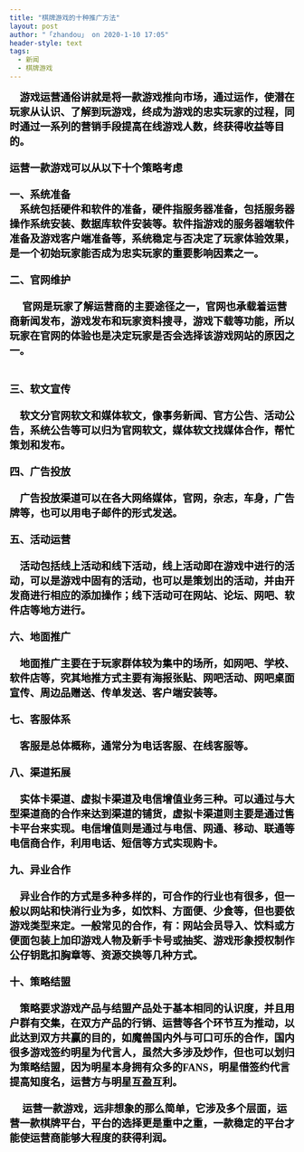 ```yaml
---
title: "棋牌游戏的十种推广方法"
layout: post
author: "「zhandou」 on 2020-1-10 17:05"
header-style: text
tags:
  - 新闻
  - 棋牌游戏
---
```


<head></head>
<body>
 <font face="宋体"><font size="4"><strong><font color="#000">&nbsp; &nbsp; 游戏运营通俗讲就是将一款游戏推向市场，通过运作，使潜在玩家从认识、了解到玩游戏，终成为游戏的忠实玩家的过程，同时通过一系列的营销手段提高在线游戏人数，终获得收益等目的。</font><br> <br> <font color="#000">运营一款游戏可以从以下十个策略考虑</font><br> <br> <font color="#000">一、系统准备</font><br> <font color="#000">&nbsp; &nbsp; 系统包括硬件和软件的准备，硬件指服务器准备，包括服务器操作系统安装、数据库软件安装等。软件指游戏的服务器端软件准备及游戏客户端准备等，系统稳定与否决定了玩家体验效果，是一个初始玩家能否成为忠实玩家的重要影响因素之一。</font><br> <br> <font color="#000">二、官网维护</font><br> <br> <font color="#000">&nbsp; &nbsp;&nbsp;&nbsp;官网是玩家了解运营商的主要途径之一，官网也承载着运营商新闻发布，游戏发布和玩家资料搜寻，游戏下载等功能，所以玩家在官网的体验也是决定玩家是否会选择该游戏网站的原因之一。</font><br> <font color="#000">&nbsp; &nbsp;</font><br> <br> <font color="#000">三、软文宣传</font><br> <br> <font color="#000">&nbsp; &nbsp; 软文分官网软文和媒体软文，像事务新闻、官方公告、活动公告，系统公告等可以归为官网软文，媒体软文找媒体合作，帮忙策划和发布。</font><br> <br> <font color="#000">四、广告投放</font><br> <br> <font color="#000">&nbsp; &nbsp; 广告投放渠道可以在各大网络媒体，官网，杂志，车身，广告牌等，也可以用电子邮件的形式发送。</font><br> <br> <font color="#000">五、活动运营</font><br> <br> <font color="#000">&nbsp; &nbsp; 活动包括线上活动和线下活动，线上活动即在游戏中进行的活动，可以是游戏中固有的活动，也可以是策划出的活动，并由开发商进行相应的添加操作；线下活动可在网站、论坛、网吧、软件店等地方进行。</font><br> <br> <font color="#000">六、地面推广</font><br> <br> <font color="#000">&nbsp; &nbsp; 地面推广主要在于玩家群体较为集中的场所，如网吧、学校、软件店等，究其地推方式主要有海报张贴、网吧活动、网吧桌面宣传、周边品赠送、传单发送、客户端安装等。</font><br> <br> <font color="#000">七、客服体系</font><br> <br> <font color="#000">&nbsp; &nbsp; 客服是总体概称，通常分为电话客服、在线客服等。</font><br> <br> <font color="#000">八、渠道拓展</font><br> <br> <font color="#000">&nbsp; &nbsp; 实体卡渠道、虚拟卡渠道及电信增值业务三种。可以通过与大型渠道商的合作来达到渠道的铺货，虚拟卡渠道则主要是通过售卡平台来实现。电信增值则是通过与电信、网通、移动、联通等电信商合作，利用电话、短信等方式实现购卡。</font><br> <br> <font color="#000">九、异业合作</font><br> <br> <font color="#000">&nbsp; &nbsp; 异业合作的方式是多种多样的，可合作的行业也有很多，但一般以网站和快消行业为多，如饮料、方面便、少食等，但也要依游戏类型来定。一般常见的合作，有：网站会员导入、饮料或方便面包装上加印游戏人物及新手卡号或抽奖、游戏形象授权制作公仔钥匙扣胸章等、资源交换等几种方式。</font><br> <br> <font color="#000">十、策略结盟</font><br> <br> <font color="#000">&nbsp; &nbsp; 策略要求游戏产品与结盟产品处于基本相同的认识度，并且用户群有交集，在双方产品的行销、运营等各个环节互为推动，以此达到双方共赢的目的，如魔兽国内外与可口可乐的合作，国内很多游戏签约明星为代言人，虽然大多涉及炒作，但也可以划归为策略结盟，因为明星本身拥有众多的FANS，明星借签约代言提高知度名，运营方与明星互盈互利。</font><br> <br> <font color="#000">&nbsp; &nbsp;&nbsp;&nbsp;运营一款游戏，远非想象的那么简单，它涉及多个层面，运营一款棋牌平台，平台的选择更是重中之重，一款稳定的平台才能使运营商能够大程度的获得利润。</font></strong></font></font>
 <br>
</body>


